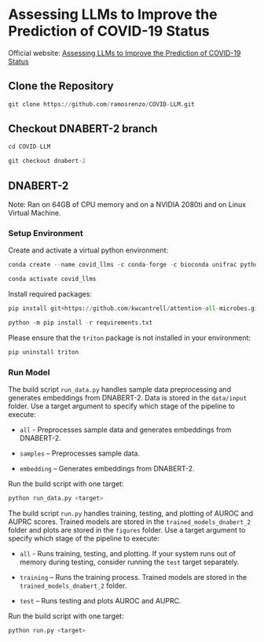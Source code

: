 # Assessing LLMs to Improve the Prediction of COVID-19 Status
Official website: <a href="https://ramosrenzo.github.io/COVID-LLM/">Assessing LLMs to Improve the Prediction of COVID-19 Status</a>

## Clone the Repository
```python
git clone https://github.com/ramosrenzo/COVID-LLM.git
```

## Checkout DNABERT-2 branch
```python
cd COVID-LLM

git checkout dnabert-2
```

## DNABERT-2
Note: Ran on 64GB of CPU memory and on a NVIDIA 2080ti and on Linux Virtual Machine.

### Setup Environment

Create and activate a virtual python environment:

```python
conda create --name covid_llms -c conda-forge -c bioconda unifrac python=3.9 cython

conda activate covid_llms
```

Install required packages:

```python
pip install git+https://github.com/kwcantrell/attention-all-microbes.git@capstone-2025

python -m pip install -r requirements.txt
```

Please ensure that the `triton` package is not installed in your environment:

```python
pip uninstall triton
```

### Run Model
The build script `run_data.py` handles sample data preprocessing and generates embeddings from DNABERT-2. Data is stored in the `data/input` folder. Use a target argument to specify which stage of the pipeline to execute:
- `all` - Preprocesses sample data and generates embeddings from DNABERT-2.

- `samples` – Preprocesses sample data.

- `embedding` – Generates embeddings from DNABERT-2.

Run the build script with one target:

```python
python run_data.py <target>
```
The build script `run.py` handles training, testing, and plotting of AUROC and AUPRC scores. Trained models are stored in the `trained_models_dnabert_2` folder and plots are stored in the `figures` folder. Use a target argument to specify which stage of the pipeline to execute:

- `all` - Runs training, testing, and plotting. If your system runs out of memory during testing, consider running the `test` target separately.

- `training` – Runs the training process. Trained models are stored in the `trained_models_dnabert_2` folder.

- `test` – Runs testing and plots AUROC and AUPRC.

Run the build script with one target:

```python
python run.py <target>
```
